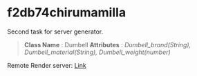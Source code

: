 # f2db74chirumamilla


Second task for server generator.

> __Class Name__ : Dumbell
> __Attributes__ : *Dumbell_brand(String), Dumbell_material(String), Dumbell_weight(number)*


Remote Render server: [Link](https://f2db74chirumamilla.onrender.com)
